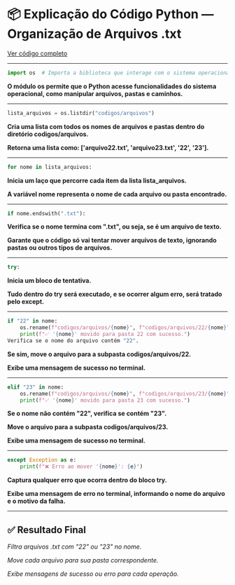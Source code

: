 # 📦 Explicação do Código Python — Organização de Arquivos .txt

[Ver código completo](/automacao.py)

---

```python
import os  # Importa a biblioteca que interage com o sistema operacional
```

**O módulo os permite que o Python acesse funcionalidades do sistema operacional, como manipular arquivos, pastas e caminhos.**


---


```python
lista_arquivos = os.listdir("codigos/arquivos")
```

**Cria uma lista com todos os nomes de arquivos e pastas dentro do diretório codigos/arquivos.**

**Retorna uma lista como: ['arquivo22.txt', 'arquivo23.txt', '22', '23'].**


---


```python
for nome in lista_arquivos:
```

**Inicia um laço que percorre cada item da lista lista_arquivos.**

**A variável nome representa o nome de cada arquivo ou pasta encontrado.**


---


```python
if nome.endswith(".txt"):
```

**Verifica se o nome termina com ".txt", ou seja, se é um arquivo de texto.**

**Garante que o código só vai tentar mover arquivos de texto, ignorando pastas ou outros tipos de arquivos.**


---


```python
try:
```

**Inicia um bloco de tentativa.**

**Tudo dentro do try será executado, e se ocorrer algum erro, será tratado pelo except.**


---


```python
if "22" in nome:
    os.rename(f"codigos/arquivos/{nome}", f"codigos/arquivos/22/{nome}")
    print(f"✅ '{nome}' movido para pasta 22 com sucesso.")
Verifica se o nome do arquivo contém "22".
```

**Se sim, move o arquivo para a subpasta codigos/arquivos/22.**

**Exibe uma mensagem de sucesso no terminal.**


---


```python
elif "23" in nome:
    os.rename(f"codigos/arquivos/{nome}", f"codigos/arquivos/23/{nome}")
    print(f"✅ '{nome}' movido para pasta 23 com sucesso.")
```

**Se o nome não contém "22", verifica se contém "23".**

**Move o arquivo para a subpasta codigos/arquivos/23.**

**Exibe uma mensagem de sucesso no terminal.**


---


```python
except Exception as e:
    print(f"❌ Erro ao mover '{nome}': {e}")
```


**Captura qualquer erro que ocorra dentro do bloco try.**

**Exibe uma mensagem de erro no terminal, informando o nome do arquivo e o motivo da falha.**


---


## ✅ Resultado Final

*Filtra arquivos .txt com "22" ou "23" no nome.*

*Move cada arquivo para sua pasta correspondente.*

*Exibe mensagens de sucesso ou erro para cada operação.*